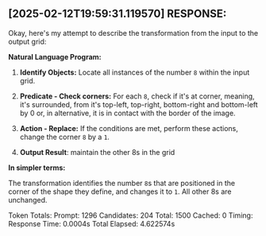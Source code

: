 [2025-02-12T19:59:31.119570] RESPONSE:
--------------------------------------------------------------------------------
Okay, here's my attempt to describe the transformation from the input to the output grid:

**Natural Language Program:**

1.  **Identify Objects:** Locate all instances of the number `8` within the input grid.

2.  **Predicate - Check corners:** For each `8`, check if it's at corner, meaning, it's surrounded, from it's top-left, top-right, bottom-right and bottom-left by 0 or, in alternative, it is in contact with the border of the image.

3.  **Action - Replace:** If the conditions are met, perform these actions, change the corner `8` by a `1`.
4. **Output Result**: maintain the other 8s in the grid

**In simpler terms:**

The transformation identifies the number `8`s that are positioned in the corner of the shape they define, and changes it to `1`. All other 8s are unchanged.


Token Totals:
  Prompt: 1296
  Candidates: 204
  Total: 1500
  Cached: 0
Timing:
  Response Time: 0.0004s
  Total Elapsed: 4.622574s
